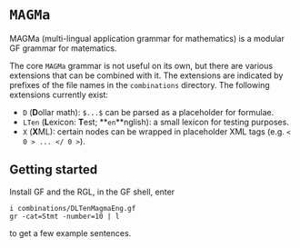 # `MAGMa`

MAGMa (multi-lingual application grammar for mathematics)
is a modular GF grammar for matematics.

The core `MAGMa` grammar is not useful on its own, but there
are various extensions that can be combined with it.
The extensions are indicated by prefixes of the file names in the `combinations` directory.
The following extensions currently exist:

* `D` (**D**ollar math): `$...$` can be parsed as a placeholder for formulae.
* `LTen` (**L**exicon: **T**est; **`en`**nglish): a small lexicon for testing purposes.
* `X` (**X**ML): certain nodes can be wrapped in placeholder XML tags (e.g. `< 0 > ... </ 0 >`).


## Getting started

Install GF and the RGL, in the GF shell, enter
```
i combinations/DLTenMagmaEng.gf
gr -cat=Stmt -number=10 | l
```
to get a few example sentences.

